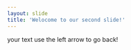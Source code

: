 ```yaml
---
layout: slide
title: 'Welocome to our second slide!'
---
```

your text
use the left arrow to go back!
